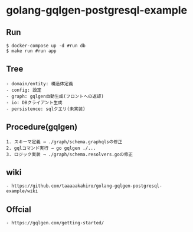 # golang-gqlgen-postgresql-example

## Run
```
$ docker-compose up -d #run db
$ make run #run app
```

## Tree
    - domain/entity: 構造体定義
    - config: 設定
    - graph: gqlgen自動生成(フロントへの返却)
    - io: DBクライアント生成
    - persistence: sqlクエリ(未実装)

## Procedure(gqlgen)
    1. スキーマ定義 → ./graph/schema.graphqlsの修正
    2. gqlコマンド実行 → go gqlgen ./...
    3. ロジック実装 → ./graph/schema.resolvers.goの修正

## wiki
    - https://github.com/taaaaakahiro/golang-gqlgen-postgresql-example/wiki

## Offcial
    - https://gqlgen.com/getting-started/